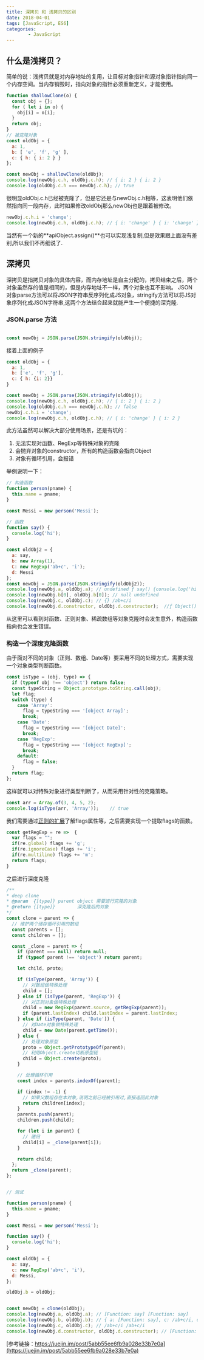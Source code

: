```yaml
---
title: 深拷贝 和 浅拷贝的区别
date: 2018-04-01
tags: [JavaScript, ES6]
categories: 
        - JavaScript
---
```

## 什么是浅拷贝？
简单的说：浅拷贝就是对内存地址的复用，让目标对象指针和源对象指针指向同一个内存空间。当内存销毁时，指向对象的指针必须重新定义，才能使用。
``` JavaScript
function shallowClone(o) {
  const obj = {};
  for ( let i in o) {
    obj[i] = o[i];
  }
  return obj;
}
// 被克隆对象
const oldObj = {
  a: 1,
  b: [ 'e', 'f', 'g' ],
  c: { h: { i: 2 } }
};

const newObj = shallowClone(oldObj);
console.log(newObj.c.h, oldObj.c.h); // { i: 2 } { i: 2 }
console.log(oldObj.c.h === newObj.c.h); // true
```
很明显oldObj.c.h已经被克隆了，但是它还是与newObj.c.h相等，这表明他们依然指向同一段内存，此时如果修改oldObj那么newObj也是跟着被修改。
<!-- more -->
``` JavaScript
newObj.c.h.i = 'change';
console.log(newObj.c.h, oldObj.c.h); // { i: 'change' } { i: 'change' }
```
当然有一个新的**apiObject.assign()**也可以实现浅复制,但是效果跟上面没有差别,所以我们不再细说了.

## 深拷贝
深拷贝是指拷贝对象的具体内容，而内存地址是自主分配的，拷贝结束之后，两个对象虽然存的值是相同的，但是内存地址不一样，两个对象也互不影响。
JSON对象parse方法可以将JSON字符串反序列化成JS对象，stringify方法可以将JS对象序列化成JSON字符串,这两个方法结合起来就能产生一个便捷的深克隆.

### JSON.parse 方法
``` JavaScript

const newObj = JSON.parse(JSON.stringify(oldObj));
```
接着上面的例子

``` JavaScript
const oldObj = {
  a: 1,
  b: ['e', 'f', 'g'],
  c: { h: {i: 2}}
}

const newObj = JSON.parse(JSON.stringify(oldObj)); 
console.log(newObj.c.h, oldObj.c.h); // { i: 2 } { i: 2 }
console.log(oldObj.c.h === newObj.c.h); // false
newObj.c.h.i = 'change';
console.log(newObj.c.h, oldObj.c.h); // { i: 'change' } { i: 2 }
```
此方法虽然可以解决大部分使用场景，还是有坑的：
1. 无法实现对函数、RegExp等特殊对象的克隆
2. 会抛弃对象的constructor，所有的构造函数会指向Object
3. 对象有循环引用，会报错

举例说明一下：
``` JavaScript
// 构造函数
function person(pname) {
  this.name = pname;
}

const Messi = new person('Messi');

// 函数
function say() {
  console.log('hi');
}

const oldObj2 = {
  a: say,
  b: new Array(1),
  C: new RegExp('ab+c', 'i');
  d: Messi
};
const newObj = JSON.parse(JSON.stringify(oldObj2));
console.log(newObj.a, oldObj.a); // undefined ƒ say() {console.log('hi');}
console.log(newObj.b[0], oldObj.b[0]); // null undefined
console.log(newObj.c, oldObj.c); // {} /ab+c/i
console.log(newObj.d.constructor, oldObj.d.constructor);  //ƒ Object() { [native code] } ƒ person(pname) {this.name = pname;}
```
从这里可以看到对函数、正则对象、稀疏数组等对象克隆时会发生意外，构造函数指向也会发生错误。

### 构造一个深度克隆函数

由于面对不同的对象（正则、数组、Date等）要采用不同的处理方式，需要实现一个对象类型判断函数。
``` JavaScript
const isType = (obj, type) => {
  if (typeof obj !== 'object') return false;
  const typeString = Object.prototype.toString.call(obj);
  let flag;
  switch (type) {
    case 'Array':
      flag = typeString === '[object Array]';
      break;
    case 'Date':
      flag = typeString === '[object Date]';
      break;
    case 'RegExp':
      flag = typeString === '[object RegExp]';
      break;
    default:
      flag = false;
  }
  return flag;
};

```
这样就可以对特殊对象进行类型判断了，从而采用针对性的克隆策略。
``` JavaScript
const arr = Array.of(3, 4, 5, 2);
console.log(isType(arr, 'Array'));    // true
```
我们需要通过[正则的扩展](http://es6.ruanyifeng.com/#docs/regex#flags-%E5%B1%9E%E6%80%A7)了解flags属性等，之后需要实现一个提取flags的函数。

``` JavaScript
const getRegExp = re =>  {
  var flags = "";
  if(re.global) flags += 'g'; 
  if(re.ignoreCase) flags += 'i'; 
  if(re.multiline) flags += 'm';
  return flags; 
}

```
之后进行深度克隆

``` JavaScript
/**
* deep clone
* @param  {[type]} parent object 需要进行克隆的对象
* @return {[type]}        深克隆后的对象
*/
const clone = parent => {
  // 维护两个储存循环引用的数组
  const parents = [];
  const children = [];

  const _clone = parent => {
    if (parent === null) return null;
    if (typeof parent !== 'object') return parent;

    let child, proto;

    if (isType(parent, 'Array')) {
      // 对数组做特殊处理
      child = [];
    } else if (isType(parent, 'RegExp')) {
      // 对正则对象做特殊处理
      child = new RegExp(parent.source, getRegExp(parent));
      if (parent.lastIndex) child.lastIndex = parent.lastIndex;
    } else if (isType(parent, 'Date')) {
      // 对Date对象做特殊处理
      child = new Date(parent.getTime());
    } else {
      // 处理对象原型
      proto = Object.getPrototypeOf(parent);
      // 利用Object.create切断原型链
      child = Object.create(proto);
    }

    // 处理循环引用
    const index = parents.indexOf(parent);

    if (index != -1) {
      // 如果父数组存在本对象,说明之前已经被引用过,直接返回此对象
      return children[index];
    }
    parents.push(parent);
    children.push(child);

    for (let i in parent) {
      // 递归
      child[i] = _clone(parent[i]);
    }

    return child;
  };
  return _clone(parent);
};


// 测试

function person(pname) {
  this.name = pname;
}

const Messi = new person('Messi');

function say() {
  console.log('hi');
}

const oldObj = {
  a: say,
  c: new RegExp('ab+c', 'i'),
  d: Messi,
};

oldObj.b = oldObj;


const newObj = clone(oldObj);
console.log(newObj.a, oldObj.a); // [Function: say] [Function: say]
console.log(newObj.b, oldObj.b); // { a: [Function: say], c: /ab+c/i, d: person { name: 'Messi' }, b: [Circular] } { a: [Function: say], c: /ab+c/i, d: person { name: 'Messi' }, b: [Circular] }
console.log(newObj.c, oldObj.c); // /ab+c/i /ab+c/i
console.log(newObj.d.constructor, oldObj.d.constructor); // [Function: person] [Function: person]

```
[参考链接：https://juejin.im/post/5abb55ee6fb9a028e33b7e0a](https://juejin.im/post/5abb55ee6fb9a028e33b7e0a)